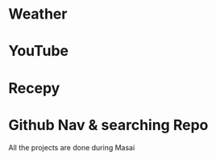 #  Weather           
#  YouTube  
#  Recepy
#  Github Nav & searching Repo




All the projects are done during Masai



